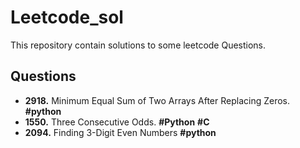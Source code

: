 # Leetcode_sol
This repository contain solutions to some leetcode Questions.

## Questions 
- **2918.** Minimum Equal Sum of Two Arrays After Replacing Zeros.      **#python**
- **1550.** Three Consecutive Odds.  **#Python** **#C** 
- **2094.** Finding 3-Digit Even Numbers **#python**
